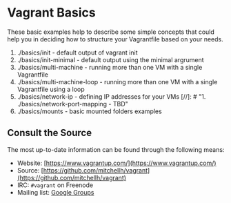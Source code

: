 # Vagrant Basics
These basic examples help to describe some simple concepts that could help you in deciding how to structure your Vagrantfile based on your needs.

1. ./basics/init - default output of vagrant init
1. ./basics/init-minimal - default output using the minimal argrument
1. ./basics/multi-machine - running more than one VM with a single Vagrantfile
1. ./basics/multi-machine-loop - running more than one VM with a single Vagrantfile using a loop
1. ./basics/network-ip - defining IP addresses for your VMs
[//]: # "1. ./basics/network-port-mapping - TBD"
1. ./basics/mounts - basic mounted folders examples

## Consult the Source
The most up-to-date information can be found through the following means:

* Website: [https://www.vagrantup.com/](https://www.vagrantup.com/)
* Source: [https://github.com/mitchellh/vagrant](https://github.com/mitchellh/vagrant)
* IRC: `#vagrant` on Freenode
* Mailing list: [Google Groups](https://groups.google.com/group/vagrant-up)